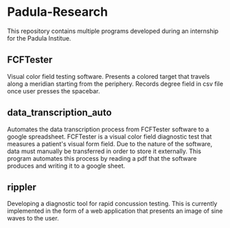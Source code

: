 # Padula-Research
This repository contains multiple programs developed during an internship for the Padula Institue. 

## FCFTester 
Visual color field testing software. Presents a colored target that travels along a meridian starting from the periphery. Records degree field in csv file once user presses the spacebar. 

## data_transcription_auto 
Automates the data transcription process from FCFTester software to a google spreadsheet. FCFTester is a visual color field diagnostic test that measures a patient's visual form field. Due to the nature of the software, data must manually be transferred in order to store it externally. This program automates this process by reading a pdf that the software produces and writing it to a google sheet. 

## rippler 
Developing a diagnostic tool for rapid concussion testing. This is currently implemented in the form of a web application that presents an image of sine waves to the user. 

